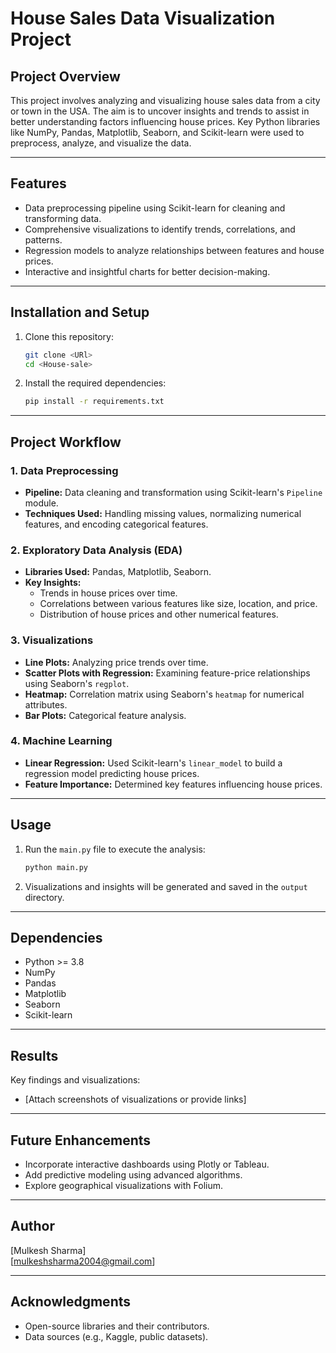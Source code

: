 # House Sales Data Visualization Project

## Project Overview
This project involves analyzing and visualizing house sales data from a city or town in the USA. The aim is to uncover insights and trends to assist in better understanding factors influencing house prices. Key Python libraries like NumPy, Pandas, Matplotlib, Seaborn, and Scikit-learn were used to preprocess, analyze, and visualize the data.

---

## Features
- Data preprocessing pipeline using Scikit-learn for cleaning and transforming data.
- Comprehensive visualizations to identify trends, correlations, and patterns.
- Regression models to analyze relationships between features and house prices.
- Interactive and insightful charts for better decision-making.

---

## Installation and Setup
1. Clone this repository:
   ```bash
   git clone <URl>
   cd <House-sale>
   ```
2. Install the required dependencies:
   ```bash
   pip install -r requirements.txt
   ```

---

## Project Workflow
### 1. Data Preprocessing
- **Pipeline:** Data cleaning and transformation using Scikit-learn's `Pipeline` module.
- **Techniques Used:** Handling missing values, normalizing numerical features, and encoding categorical features.

### 2. Exploratory Data Analysis (EDA)
- **Libraries Used:** Pandas, Matplotlib, Seaborn.
- **Key Insights:**
  - Trends in house prices over time.
  - Correlations between various features like size, location, and price.
  - Distribution of house prices and other numerical features.

### 3. Visualizations
- **Line Plots:** Analyzing price trends over time.
- **Scatter Plots with Regression:** Examining feature-price relationships using Seaborn's `regplot`.
- **Heatmap:** Correlation matrix using Seaborn's `heatmap` for numerical attributes.
- **Bar Plots:** Categorical feature analysis.

### 4. Machine Learning
- **Linear Regression:** Used Scikit-learn's `linear_model` to build a regression model predicting house prices.
- **Feature Importance:** Determined key features influencing house prices.

---

## Usage
1. Run the `main.py` file to execute the analysis:
   ```bash
   python main.py
   ```
2. Visualizations and insights will be generated and saved in the `output` directory.

---

## Dependencies
- Python >= 3.8
- NumPy
- Pandas
- Matplotlib
- Seaborn
- Scikit-learn

---

## Results
Key findings and visualizations:
- [Attach screenshots of visualizations or provide links]

---

## Future Enhancements
- Incorporate interactive dashboards using Plotly or Tableau.
- Add predictive modeling using advanced algorithms.
- Explore geographical visualizations with Folium.

---

## Author
[Mulkesh Sharma]  
[mulkeshsharma2004@gmail.com]

---

## Acknowledgments
- Open-source libraries and their contributors.
- Data sources (e.g., Kaggle, public datasets).
```
